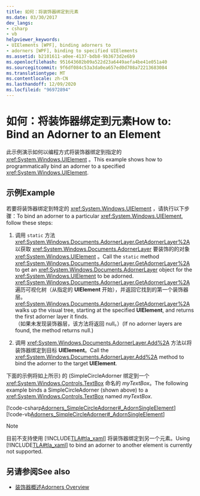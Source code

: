 ```yaml
---
title: 如何：将装饰器绑定到元素
ms.date: 03/30/2017
dev_langs:
- csharp
- vb
helpviewer_keywords:
- UIElements [WPF], binding adorners to
- adorners [WPF], binding to specified UIElements
ms.assetid: b2101611-a0ee-4137-bdb8-9b3673d2e6b9
ms.openlocfilehash: 951643602b09a522d23a6449aefa4be41e051a40
ms.sourcegitcommit: 9f6df084c53a3da0ea657ed0d708a72213683084
ms.translationtype: MT
ms.contentlocale: zh-CN
ms.lasthandoff: 12/09/2020
ms.locfileid: "96972894"
---
```

# <a name="how-to-bind-an-adorner-to-an-element"></a><span data-ttu-id="fc63a-102">如何：将装饰器绑定到元素</span><span class="sxs-lookup"><span data-stu-id="fc63a-102">How to: Bind an Adorner to an Element</span></span>
<span data-ttu-id="fc63a-103">此示例演示如何以编程方式将装饰器绑定到指定的 <xref:System.Windows.UIElement> 。</span><span class="sxs-lookup"><span data-stu-id="fc63a-103">This example shows how to programmatically bind an adorner to a specified <xref:System.Windows.UIElement>.</span></span>  
  
## <a name="example"></a><span data-ttu-id="fc63a-104">示例</span><span class="sxs-lookup"><span data-stu-id="fc63a-104">Example</span></span>  
 <span data-ttu-id="fc63a-105">若要将装饰器绑定到特定的 <xref:System.Windows.UIElement> ，请执行以下步骤：</span><span class="sxs-lookup"><span data-stu-id="fc63a-105">To bind an adorner to a particular <xref:System.Windows.UIElement>, follow these steps:</span></span>  
  
1. <span data-ttu-id="fc63a-106">调用 `static` 方法 <xref:System.Windows.Documents.AdornerLayer.GetAdornerLayer%2A> 以获取 <xref:System.Windows.Documents.AdornerLayer> 要装饰的的对象 <xref:System.Windows.UIElement> 。</span><span class="sxs-lookup"><span data-stu-id="fc63a-106">Call the `static` method <xref:System.Windows.Documents.AdornerLayer.GetAdornerLayer%2A> to get an <xref:System.Windows.Documents.AdornerLayer> object for the <xref:System.Windows.UIElement> to be adorned.</span></span> <span data-ttu-id="fc63a-107"><xref:System.Windows.Documents.AdornerLayer.GetAdornerLayer%2A> 遍历可视化树（从指定的 **UIElement** 开始），并返回它找到的第一个装饰器层。</span><span class="sxs-lookup"><span data-stu-id="fc63a-107"><xref:System.Windows.Documents.AdornerLayer.GetAdornerLayer%2A> walks up the visual tree, starting at the specified **UIElement**, and returns the first adorner layer it finds.</span></span> <span data-ttu-id="fc63a-108">（如果未发现装饰器层，该方法将返回 null。）</span><span class="sxs-lookup"><span data-stu-id="fc63a-108">(If no adorner layers are found, the method returns null.)</span></span>  
  
2. <span data-ttu-id="fc63a-109">调用 <xref:System.Windows.Documents.AdornerLayer.Add%2A> 方法以将装饰器绑定到目标 **UIElement**。</span><span class="sxs-lookup"><span data-stu-id="fc63a-109">Call the <xref:System.Windows.Documents.AdornerLayer.Add%2A> method to bind the adorner to the target **UIElement**.</span></span>  
  
 <span data-ttu-id="fc63a-110">下面的示例将如上所示) 的 (SimpleCircleAdorner 绑定到一个 <xref:System.Windows.Controls.TextBox> 命名的 *myTextBox*。</span><span class="sxs-lookup"><span data-stu-id="fc63a-110">The following example binds a SimpleCircleAdorner (shown above) to a <xref:System.Windows.Controls.TextBox> named *myTextBox*.</span></span>  
  
 [!code-csharp[Adorners_SimpleCircleAdorner#_AdornSingleElement](~/samples/snippets/csharp/VS_Snippets_Wpf/Adorners_SimpleCircleAdorner/CSharp/Window1.xaml.cs#_adornsingleelement)]
 [!code-vb[Adorners_SimpleCircleAdorner#_AdornSingleElement](~/samples/snippets/visualbasic/VS_Snippets_Wpf/Adorners_SimpleCircleAdorner/VisualBasic/Window1.xaml.vb#_adornsingleelement)]  
  
> [!NOTE]
> <span data-ttu-id="fc63a-111">目前不支持使用 [!INCLUDE[TLA#tla_xaml](../../../includes/tlasharptla-xaml-md.md)] 将装饰器绑定到另一个元素。</span><span class="sxs-lookup"><span data-stu-id="fc63a-111">Using [!INCLUDE[TLA#tla_xaml](../../../includes/tlasharptla-xaml-md.md)] to bind an adorner to another element is currently not supported.</span></span>  
  
## <a name="see-also"></a><span data-ttu-id="fc63a-112">另请参阅</span><span class="sxs-lookup"><span data-stu-id="fc63a-112">See also</span></span>

- [<span data-ttu-id="fc63a-113">装饰器概述</span><span class="sxs-lookup"><span data-stu-id="fc63a-113">Adorners Overview</span></span>](adorners-overview.md)

